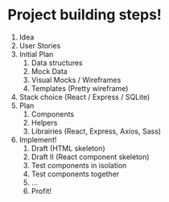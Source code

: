 # Project building steps!

1. Idea
2. User Stories
3. Initial Plan
   1. Data structures
   2. Mock Data
   3. Visual Mocks / Wireframes
   4. Templates (Pretty wireframe)
4. Stack choice (React / Express / SQLite)
5. Plan
   1. Components
   2. Helpers
   3. Librairies (React, Express, Axios, Sass)
6. Implement!
   1. Draft (HTML skeleton)
   2. Draft II (React component skeleton)
   3. Test components in isolation
   4. Test components together
   5. ...
   6. Profit!
